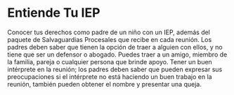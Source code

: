 # Entiende Tu IEP

Conocer tus derechos como padre de un niño con un IEP, además del paquete de Salvaguardias Procesales que recibe en cada reunión. Los padres deben saber que tienen la opción de traer a alguien con ellos, y no tiene que ser un defensor o abogado. Puedes traer a un amigo, miembro de la familia, pareja o cualquier persona que brinde apoyo. Tener un buen intérprete en la reunión; los padres deben saber que pueden expresar sus preocupaciones si el intérprete no está haciendo un buen trabajo en la reunión, también pueden obtener el nombre y presentar una queja.